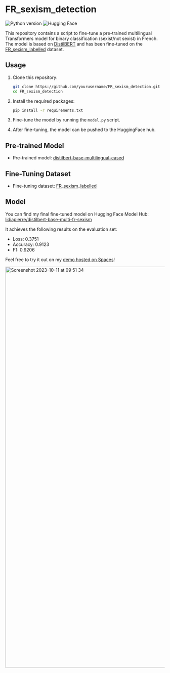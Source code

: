 # FR_sexism_detection

![Python version](https://img.shields.io/badge/Python-3.8%2B-blue)
![Hugging Face](https://img.shields.io/badge/Hugging%20Face-transformers%20v4.6.1%2B-brightgreen)

This repository contains a script to fine-tune a pre-trained multilingual Transformers model for binary classification (sexist/not sexist) in French. The model is based on [DistilBERT](https://huggingface.co/distilbert-base-multilingual-cased) and has been fine-tuned on the [FR_sexism_labelled](https://huggingface.co/datasets/lidiapierre/fr_sexism_labelled) dataset.

## Usage

1. Clone this repository:

   ```bash
   git clone https://github.com/yourusername/FR_sexism_detection.git
   cd FR_sexism_detection
   ```

2. Install the required packages:

   ```bash
   pip install -r requirements.txt
   ```

3. Fine-tune the model by running the `model.py` script.

4. After fine-tuning, the model can be pushed to the HuggingFace hub.

## Pre-trained Model

- Pre-trained model: [distilbert-base-multilingual-cased](https://huggingface.co/distilbert-base-multilingual-cased)

## Fine-Tuning Dataset

- Fine-tuning dataset: [FR_sexism_labelled](https://huggingface.co/datasets/lidiapierre/fr_sexism_labelled)

## Model

You can find my final fine-tuned model on Hugging Face Model Hub: [lidiapierre/distilbert-base-multi-fr-sexism](https://huggingface.co/lidiapierre/distilbert-base-multi-fr-sexism)

It achieves the following results on the evaluation set:
- Loss: 0.3751
- Accuracy: 0.9123
- F1: 0.9206

Feel free to try it out on my [demo hosted on Spaces](https://huggingface.co/spaces/lidiapierre/french-sexism-detection)!

<img width="1268" alt="Screenshot 2023-10-11 at 09 51 34" src="https://github.com/lidiapierre/fr_sexism_detection/assets/19575156/73a6d26c-054d-4bf4-b07e-36586f2f6859">

